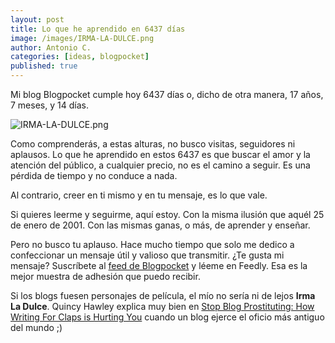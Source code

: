 ```yaml
---
layout: post
title: Lo que he aprendido en 6437 días
image: /images/IRMA-LA-DULCE.png
author: Antonio C.
categories: [ideas, blogpocket]
published: true
---
```


Mi blog Blogpocket cumple hoy 6437 días o, dicho de otra manera, 17 años, 7 meses, y 14 días.

![IRMA-LA-DULCE.png]({{site.baseurl}}/images/IRMA-LA-DULCE.png)

Como comprenderás, a estas alturas, no busco visitas, seguidores ni aplausos. Lo que he aprendido en estos 6437 es que buscar el amor y la atención del público, a cualquier precio, no es el camino a seguir. Es una pérdida de tiempo y no conduce a nada. 

Al contrario, creer en ti mismo y en tu mensaje, es lo que vale.

Si quieres leerme y seguirme, aquí estoy. Con la misma ilusión que aquél 25 de enero de 2001. Con las mismas ganas, o más, de aprender y enseñar. 

Pero no busco tu aplauso. Hace mucho tiempo que solo me dedico a confeccionar un mensaje útil y valioso que transmitir. ¿Te gusta mi mensaje? Suscríbete al [feed de Blogpocket](https://www.blogpocket.com/feed) y léeme en Feedly. Esa es la mejor muestra de adhesión que puedo recibir.

Si los blogs fuesen personajes de película, el mío no sería ni de lejos **Irma La Dulce**. Quincy Hawley explica muy bien en [Stop Blog Prostituting: How Writing For Claps is Hurting You](https://writingcooperative.com/stop-blog-prostituting-how-writing-for-claps-is-hurting-you-ed4745fc35d2) cuando un blog ejerce el oficio más antiguo del mundo ;)
